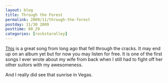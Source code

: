 ```yaml
---
layout: blog
title: Through the Forest
permalink: 2009/11/through-the-forest
postday: 11/30 2009
posttime: 00_29
categories: [rockstaralley]
---
```


<p><a href="http://www.kristeraxel.com/media/2010-0910-ttf.mp3">This</a> is a great song from long ago that fell through the cracks. It may end up on an album yet but for now you may listen for free. It is one of the first songs I ever wrote about my wife from back when I still had to fight off her other suitors with my awesomeness.</p>
<p>And I really did see that sunrise in Vegas.</p>
